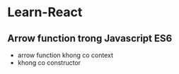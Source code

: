 # Learn-React

## Arrow function trong Javascript ES6
- arrow function khong co context
- khong co constructor